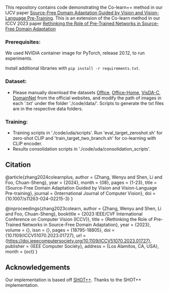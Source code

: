 This repository contains code demonstrating the Co-learn++ method in our IJCV paper [Source-Free Domain Adaptation Guided by Vision and Vision-Language Pre-Training](https://arxiv.org/pdf/2405.02954). This is an extension of the Co-learn method in our ICCV 2023 paper [Rethinking the Role of Pre-Trained Networks in Source-Free Domain Adaptation](https://openaccess.thecvf.com/content/ICCV2023/papers/Zhang_Rethinking_the_Role_of_Pre-Trained_Networks_in_Source-Free_Domain_Adaptation_ICCV_2023_paper.pdf)

### Prerequisites:

We used NVIDIA container image for PyTorch, release 20.12, to run experiments.

Install additional libraries with `pip install -r requirements.txt`.

### Dataset:

- Please manually download the datasets [Office](https://drive.google.com/file/d/0B4IapRTv9pJ1WGZVd1VDMmhwdlE/view), [Office-Home](https://drive.google.com/file/d/0B81rNlvomiwed0V1YUxQdC1uOTg/view), [VisDA-C](https://github.com/VisionLearningGroup/taskcv-2017-public/tree/master/classification), [DomainNet](https://ai.bu.edu/M3SDA/#dataset) from the official websites, and modify the path of images in each '.txt' under the folder './code/data/'. Scripts to generate the txt files are in the respective data folders.

### Training:

- Training scripts in './code/uda/scripts'. Run 'eval_target_zeroshot.sh' for zero-shot CLIP and 'train_target_two_branch.sh' for co-learning with CLIP encoder.
- Results consolidation scripts in './code/uda/consolidation_scripts'.

## Citation

@article{zhang2024colearnplus,
    author = {Zhang, Wenyu and Shen, Li and Foo, Chuan-Sheng},
    year = {2024},
    month = {08},
    pages = {1-23},
    title = {Source-Free Domain Adaptation Guided by Vision and Vision-Language Pre-training},
    journal = {International Journal of Computer Vision},
    doi = {10.1007/s11263-024-02215-3}
}

@inproceedings{zhang2023colearn,
    author = {Zhang, Wenyu and Shen, Li and Foo, Chuan-Sheng},
    booktitle = {2023 IEEE/CVF International Conference on Computer Vision (ICCV)},
    title = {Rethinking the Role of Pre-Trained Networks in Source-Free Domain Adaptation},
    year = {2023},
    volume = {},
    issn = {},
    pages = {18795-18805},
    doi = {10.1109/ICCV51070.2023.01727},
    url = {https://doi.ieeecomputersociety.org/10.1109/ICCV51070.2023.01727},
    publisher = {IEEE Computer Society},
    address = {Los Alamitos, CA, USA},
    month = {oct}
}

## Acknowledgements

Our implementation is based off [SHOT++](https://github.com/tim-learn/SHOT-plus). Thanks to the SHOT++ implementation.
